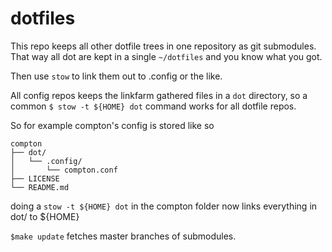 # dotfiles

This repo keeps all other dotfile trees in one repository as git
submodules.  That way all dot are kept in a single `~/dotfiles` and you know
what you got.

Then use `stow` to link them out to .config or the like.

All config repos keeps the linkfarm gathered files in a `dot` directory, so a
common ` $ stow -t ${HOME} dot ` command works for all dotfile repos.

So for example compton's config is stored like so

``` 
compton
├── dot/
│   └── .config/
│       └── compton.conf
├── LICENSE
└── README.md

``` 

doing a `stow -t ${HOME} dot` in the compton folder now links everything in
dot/ to ${HOME}


`$make update` fetches master branches of submodules.


